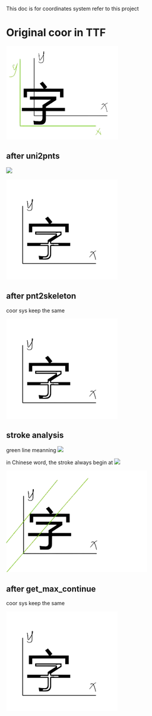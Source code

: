 This doc is for coordinates system refer to this project

# Original coor in TTF

![ttf coor](./images/ttf_coor.png)

## after uni2pnts

<img src="https://render.githubusercontent.com/render/math?math=\begin{cases}x = x'%2B\delta x \\y = y'%2B \delta y \end{cases}">




![0base coor](images/0base_coor.png)

## after pnt2skeleton

coor sys keep the same

![0base coor](images/0base_coor.png)

## stroke analysis

green line meanning 
<img src="https://render.githubusercontent.com/render/math?math=y = x %2B m \\ \rightarrow m = y - m ">


in Chinese word, the stroke always begin at
<img src="https://render.githubusercontent.com/render/math?math=argmax(m), y \in Y, x \in X.">


![stroke analysis](images/stroke%20analysis.png)

## after get_max_continue

coor sys keep the same

![0base coor](images/0base_coor.png)


